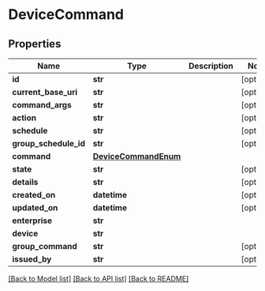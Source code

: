 # DeviceCommand

## Properties
Name | Type | Description | Notes
------------ | ------------- | ------------- | -------------
**id** | **str** |  | [optional] 
**current_base_uri** | **str** |  | [optional] 
**command_args** | **str** |  | [optional] 
**action** | **str** |  | [optional] 
**schedule** | **str** |  | [optional] 
**group_schedule_id** | **str** |  | [optional] 
**command** | [**DeviceCommandEnum**](DeviceCommandEnum.md) |  | 
**state** | **str** |  | [optional] 
**details** | **str** |  | [optional] 
**created_on** | **datetime** |  | [optional] 
**updated_on** | **datetime** |  | [optional] 
**enterprise** | **str** |  | 
**device** | **str** |  | 
**group_command** | **str** |  | [optional] 
**issued_by** | **str** |  | [optional] 

[[Back to Model list]](../README.md#documentation-for-models) [[Back to API list]](../README.md#documentation-for-api-endpoints) [[Back to README]](../README.md)


